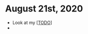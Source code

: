 # August 21st, 2020
- Look at my [[TODO]]
- 

[//begin]: # "Autogenerated link references for markdown compatibility"
[TODO]: ../todo.md "Todo"
[//end]: # "Autogenerated link references"